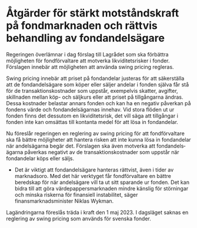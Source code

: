# Åtgärder för stärkt motståndskraft på fondmarknaden och rättvis behandling av fondandelsägare

Regeringen överlämnar i dag förslag till Lagrådet som ska förbättra möjligheten för fondförvaltare att motverka likviditetsrisker i fonder. Förslagen innebär att möjligheten att använda swing pricing regleras.

Swing pricing innebär att priset på fondandelar justeras för att säkerställa att de fondandelsägare som köper eller säljer andelar i fonden själva får stå för de transaktionskostnader som uppstår, exempelvis skatter, avgifter, skillnaden mellan köp- och säljkurs eller att priset på tillgångarna ändras. Dessa kostnader belastar annars fonden och kan ha en negativ påverkan på fondens värde och fondandelsägarnas innehav. Vid stora flöden ut ur fonden finns det dessutom en likviditetsrisk, det vill säga att tillgångar i fonden inte kan omsättas till kontanta medel för att lösa in fondandelar.

Nu föreslår regeringen en reglering av swing pricing för att fondförvaltare ska få bättre möjligheter att hantera risken att inte kunna lösa in fondandelar när andelsägarna begär det. Förslagen ska även motverka att fondandels­ägarna påverkas negativt av de transaktionskostnader som uppstår när fondandelar köps eller säljs.

- Det är viktigt att fondandelsägare hanteras rättvist, även i tider av marknadsoro. Med det här verktyget får fondförvaltare en bättre beredskap för när andelsägare vill ta ut sitt sparande ur fonden. Det kan bidra till att göra värdepappersmarknaden mindre känslig för störningar och minska riskerna för finansiell instabilitet, säger finansmarknadsminister Niklas Wykman.

Lagändringarna föreslås träda i kraft den 1 maj 2023. I dagsläget saknas en reglering av swing pricing som används för svenska fonder.
